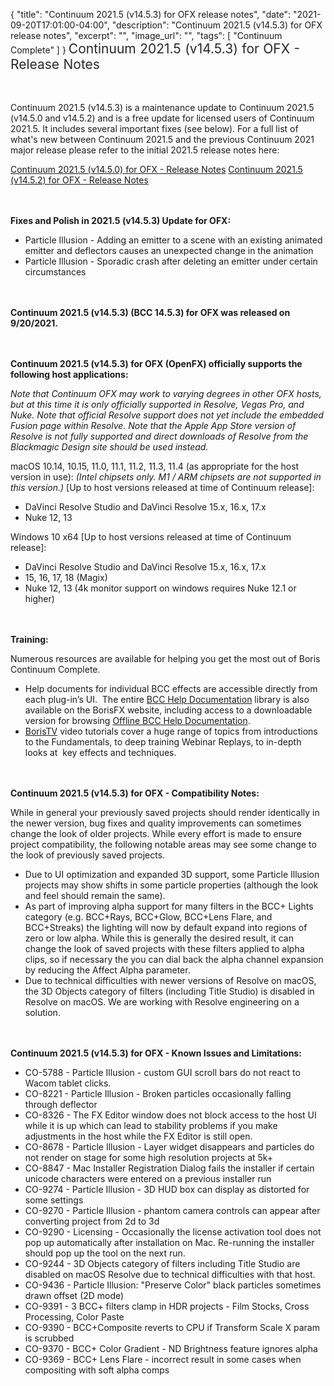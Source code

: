 {
  "title": "Continuum 2021.5 (v14.5.3) for OFX release notes",
  "date": "2021-09-20T17:01:00-04:00",
  "description": "Continuum 2021.5 (v14.5.3) for OFX release notes",
  "excerpt": "",
  "image_url": "",
  "tags": [
    "Continuum Complete"
  ]
}
<span style="color: rgb(40, 40, 40); font-size: 1.5em; word-spacing: 0.5px;">Continuum 2021.5 (v14.5.3) for OFX - Release Notes</span>

<span style="font-size: 1rem;"> </span>

Continuum 2021.5 (v14.5.3) is a maintenance update to Continuum 2021.5 (v14.5.0 and v14.5.2) and is a free update for licensed users of Continuum 2021.5.  It includes several important fixes (see below).  For a full list of what's new between Continuum 2021.5 and the previous Continuum 2021 major release please refer to the initial 2021.5 release notes here:

[Continuum 2021.5 (v14.5.0) for OFX - Release Notes](/release-notes/continuum-2021.5-v14.5.0-for-ofx-release-notes/)
[Continuum 2021.5 (v14.5.2) for OFX - Release Notes](/release-notes/continuum-2021.5-v14.5.2-for-ofx-release-notes/)

<span style="font-size: 1rem;"> </span>

**Fixes and Polish in 2021.5 (v14.5.3) Update for OFX:**

* Particle Illusion - Adding an emitter to a scene with an existing animated emitter and deflectors causes an unexpected change in the animation
* Particle Illusion - Sporadic crash after deleting an emitter under certain circumstances

<span style="font-size: 1rem;"> </span>

**Continuum 2021.5 (v14.5.3) (BCC 14.5.3) for OFX was released on 9/20/2021.**

<span style="font-size: 1rem;"> </span>

**Continuum 2021.5 (v14.5.3) for OFX (OpenFX) officially supports the following host applications:**

_Note that Continuum OFX may work to varying degrees in other OFX hosts, but at this time it is only officially supported in Resolve, Vegas Pro, and Nuke.  Note that official Resolve support does not yet include the embedded Fusion page within Resolve.  Note that the Apple App Store version of Resolve is not fully supported and direct downloads of Resolve from the Blackmagic Design site should be used instead._

macOS 10.14, 10.15, 11.0, 11.1, 11.2, 11.3, 11.4  (as appropriate for the host version in use):  _(Intel chipsets only.  M1 / ARM chipsets are not supported in this version.)_  \[Up to host versions released at time of Continuum release\]:

* DaVinci Resolve Studio and DaVinci Resolve 15.x, 16.x, 17.x
* Nuke 12, 13

Windows 10 x64 \[Up to host versions released at time of Continuum release\]:

* DaVinci Resolve Studio and DaVinci Resolve 15.x, 16.x, 17.x
* 15, 16, 17, 18 (Magix)
* Nuke 12, 13 (4k monitor support on windows requires Nuke 12.1 or higher)

<span style="font-size: 1rem;"> </span>

**Training:**

Numerous resources are available for helping you get the most out of Boris Continuum Complete.

* Help documents for individual BCC effects are accessible directly from each plug-in’s UI.  The entire [BCC Help Documentation](/documentation/continuum/bcc-user-guide/ "BCC Help Documentation") library is also available on the BorisFX website, including access to a downloadable version for browsing [Offline BCC Help Documentation](https://cdn.borisfx.com/borisfx/store/BCC2019Documentation.zip "Offline Downloadable BCC Help Documentation").
* [BorisTV](/videos/) video tutorials cover a huge range of topics from introductions to the Fundamentals, to deep training Webinar Replays, to in-depth looks at  key effects and techniques.

<span style="font-size: 1rem;"> </span>

**Continuum 2021.5 (v14.5.3) for OFX - Compatibility Notes:**

While in general your previously saved projects should render identically in the newer version, bug fixes and quality improvements can sometimes change the look of older projects. While every effort is made to ensure project compatibility, the following notable areas may see some change to the look of previously saved projects.

* Due to UI optimization and expanded 3D support, some Particle Illusion projects may show shifts in some particle properties (although the look and feel should remain the same).
* As part of improving alpha support for many filters in the BCC+ Lights category (e.g. BCC+Rays, BCC+Glow, BCC+Lens Flare, and BCC+Streaks) the lighting will now by default expand into regions of zero or low alpha.  While this is generally the desired result, it can change the look of saved projects with these filters applied to alpha clips, so if necessary the you can dial back the alpha channel expansion by reducing the Affect Alpha parameter.
* Due to technical difficulties with newer versions of Resolve on macOS, the 3D Objects category of filters (including Title Studio) is disabled in Resolve on macOS.  We are working with Resolve engineering on a solution.

<span style="font-size: 1rem;"> </span>

**Continuum 2021.5 (v14.5.3) for OFX - Known Issues and Limitations:**

* CO-5788 - Particle Illusion - custom GUI scroll bars do not react to Wacom tablet clicks.
* CO-8221 - Particle Illusion - Broken particles occasionally falling through deflector
* CO-8326 - The FX Editor window does not block access to the host UI while it is up which can lead to stability problems if you make adjustments in the host while the FX Editor is still open.
* CO-8678 - Particle Illusion - Layer widget disappears and particles do not render on stage for some high resolution projects at 5k+
* CO-8847 - Mac Installer Registration Dialog fails the installer if certain unicode characters were entered on a previous installer run
* CO-9274 - Particle Illusion - 3D HUD box can display as distorted for some settings
* CO-9270 - Particle Illusion - phantom camera controls can appear after converting project from 2d to 3d
* CO-9290 - Licensing - Occasionally the license activation tool does not pop up automatically after installation on Mac.  Re-running the installer should pop up the tool on the next run.
* CO-9244 - 3D Objects category of filters including Title Studio are disabled on macOS Resolve due to technical difficulties with that host.
* CO-9436 - Particle Illusion: "Preserve Color" black particles sometimes drawn offset (2D mode)
* CO-9391 - 3 BCC+ filters clamp in HDR projects - Film Stocks, Cross Processing, Color Paste
* CO-9390 - BCC+Composite reverts to CPU if Transform Scale X param is scrubbed
* CO-9370 - BCC+ Color Gradient - ND Brightness feature ignores alpha
* CO-9369 - BCC+ Lens Flare - incorrect result in some cases when compositing with soft alpha comps

<div id="ext-gen9245"> </div>